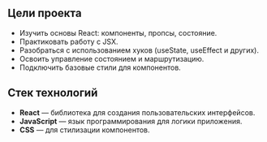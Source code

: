 ## Цели проекта

- Изучить основы React: компоненты, пропсы, состояние.
- Практиковать работу с JSX.
- Разобраться с использованием хуков (useState, useEffect и других).
- Освоить управление состоянием и маршрутизацию.
- Подключить базовые стили для компонентов.

## Стек технологий

- **React** — библиотека для создания пользовательских интерфейсов.
- **JavaScript** — язык программирования для логики приложения.
- **CSS** — для стилизации компонентов.
